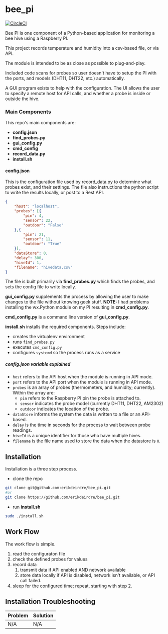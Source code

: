 # bee_pi
[![CircleCI](https://circleci.com/gh/BeeRaspberry/bee_pi.svg?style=svg)](https://circleci.com/gh/BeeRaspberry/bee_pi)

Bee PI is one component of a Python-based application for monitoring a bee hive using a Raspberry PI.

This project records temperature and humidity into a csv-based file, or via API. 

The module is intended to be as close as possible to plug-and-play. 

Included code scans for probes so user doesn't have to setup the PI with the ports, and models (DHT11, DHT22, etc.) automatically.

A GUI program exists to help with the configuration. The UI allows the user to specify a remote host for API calls, and whether a probe is inside or outside the hive.

### Main Components

This repo's main components are:
- **config.json**
- **find_probes.py**
- **gui_config.py**
- **cmd_config**
- **record_data.py**
- **install.sh**

#### config.json

This is the configuration file used by record_data.py to determine what probes exist, and their settings. The file also instructions the python script to write the results locally, or post to a Rest API.

```json
{
	"host": "localhost",
	"probes": [{
		"pin": 4,
		"sensor": 22,
		"outdoor": "False"
	},{
		"pin": 21,
		"sensor": 11,
		"outdoor": "True"	
	}],
	"dataStore": 0,
	"delay": 300,
	"hiveId": 1,
	"filename": "hivedata.csv"
}
```
The file is built primarily via **find_probes.py** which finds the probes, and sets the config file to write locally.

**gui_config.py** supplements the process by allowing the user to make changes to the file without knowing geek stuff. **NOTE:** I had problems installing the wx.Python module on my PI resulting in **cmd_config.py**.

**cmd_config.py** is a command line version of **gui_config.py**.

**install.sh** installs the required components. Steps include:
- creates the virtualenv environment
- runs `find_probes.py`
- executes `cmd_config.py`
- configures `systemd` so the process runs as a service

##### config.json variable explained
- `host` refers to the API host when the module is running in API mode.
- `port` refers to the API port when the module is running in API mode.
- `probes` is an array of probes (thermometers, and humidity; currently). Within the array are:
  - `pin` refers to the Raspberry PI pin the probe is attached to.
  - `sensor` indicates the probe model (currently DHT11, DHT22, AM2302)
  - `outdoor` indicates the location of the probe.
- `dataStore` informs the system the data is written to a file or an API-based.
- `delay` is the time in seconds for the process to wait between probe readings.
- `hiveId` is a unique identifier for those who have multiple hives.
- `filename` is the file name used to store the data when the datastore is `0`.

## Installation
Installation is a three step process.

- clone the repo
```bash
git clone git@github.com:erikdeirdre/bee_pi.git
#or
git clone https://github.com/erikdeirdre/bee_pi.git
```

- run **install.sh**
```bash
sudo ./install.sh
```

## Work Flow
The work flow is simple.
1. read the configuraton file
2. check the defined probes for values
3. record data
   1. transmit data if API enabled AND network available
   2. store data locally if API is disabled, network isn't available, or API call failed.
4. sleep for the configured time; repeat, starting with step 2.

## Installation Troubleshooting

| Problem | Solution
| --- | ---
| N/A | N/A